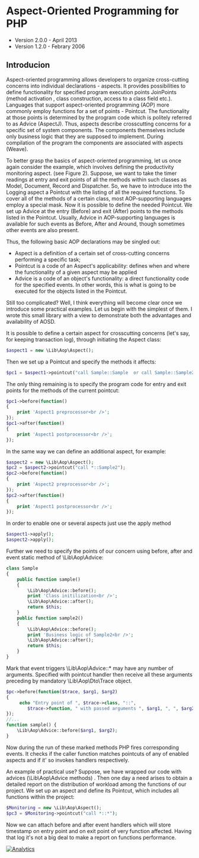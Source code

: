 # Aspect-Oriented Programming for PHP

* Version 2.0.0 - April 2013
* Version 1.2.0 - Febrary 2006

## Introducion

Aspect-oriented programming allows developers to organize cross-cutting concerns into individual declarations - aspects. It provides possibilities to define functionality for specified program execution points JoinPoints (method activation , class construction, access to a class field etc.). Languages that support aspect-oriented programming (AOP) more commonly employ functions for a set of points - Pointcut. The functionality at those points is determined by the program code which is politely referred to as Advice (AspectJ). Thus, aspects describe crosscutting concerns for a specific set of system components. The components themselves include only business logic that they are supposed to implement. During compilation of the program the components are associated with aspects (Weave).

To better grasp the basics of aspect-oriented programming, let us once again consider the example, which involves defining the productivity monitoring aspect. (see Figure 2). Suppose, we want to take the timer readings at entry and exit points of all the methods within such classes as Model, Document, Record and Dispatcher. So, we have to introduce into the Logging aspect a Pointcut with the listing of all the required functions. To cover all of the methods of a certain class, most AOP-supporting languages employ a special mask. Now it is possible to define the needed Pointcut. We set up Advice at the entry (Before) and exit (After) points to the methods listed in the Pointcut. Usually, Advice in AOP-supporting languages is available for such events as Before, After and Around, though sometimes other events are also present.

Thus, the following basic AOP declarations may be singled out:

* Aspect is a definition of a certain set of cross-cutting concerns performing a specific task;
* Pointcut is a code of an Aspect's applicability: defines when and where the functionality of a given aspect may be applied
* Advice is a code of an object's functionality: a direct functionality code for the specified events. In other words, this is what is going to be executed for the objects listed in the Pointcut.

Still too complicated? Well, I think everything will become clear once we introduce some practical examples. Let us begin with the simplest of them. I wrote this small library with a view to demonstrate both the advantages and availability of AOSD.

It is possible to define a certain aspect for crosscutting concerns (let's say, for keeping transaction log), through initiating the Aspect class:
```php
$aspect1 = new \Lib\Aop\Aspect();
```
Then we set up a Pointcut and specify the methods it affects:
```php
$pc1 = $aspect1->pointcut("call Sample::Sample  or call Sample::Sample2");
```
The only thing remaining is to specify the program code for entry and exit points for the methods of the current pointcut:
```php
$pc1->before(function()
{
    print 'Aspect1 preprocessor<br />';
});
$pc1->after(function()
{
    print 'Aspect1 postprocessor<br />';
});
```
In the same way we can define an additional aspect, for example:
```php
$aspect2 = new \Lib\Aop\Aspect();
$pc2 = $aspect2->pointcut("call *::Sample2");
$pc2->before(function()
{
    print 'Aspect2 preprocessor<br />';
});
$pc2->after(function()
{
    print 'Aspect1 postprocessor<br />';
});
```
In order to enable one or several aspects just use the apply method
```php
$aspect1->apply();
$aspect2->apply();
```
Further we need to specify the points of our concern using before, after and event static method of \Lib\Aop\Advice:
```php
class Sample
{
    public function sample()
	{
        \Lib\Aop\Advice::before();
        print 'Class initilization<br />';
        \Lib\Aop\Advice::after();
        return $this;
    }
    public function sample2()
	{
        \Lib\Aop\Advice::before();
        print 'Business logic of Sample2<br />';
        \Lib\Aop\Advice::after();
        return $this;
    }
}
```


Mark that event triggers \Lib\Aop\Advice::* may have any number of arguments. Specified with pointcut handler then receive all these arguments preceding by mandatory \Lib\Aop\Dto\Trace object.
```php
$pc->before(function($trace, $arg1, $arg2)
{
     echo "Entry point of ", $trace->class, "::",
        $trace->function, " with passed arguments ", $arg1, ", ", $arg2, PHP_EOL;
});
//...
function sample() {
	\Lib\Aop\Advice::before($arg1, $arg2);
}
```

Now during the run of these marked methods PHP fires corresponding events. It checks if the caller function matches pointcuts of any of enabled aspects and if it' so invokes handlers respectively.

An example of  practical use? Suppose, we have wrapped our code with advices (\Lib\Aop\Advice methods) . Then one day a need arises to obtain a detailed report on the distribution of workload among the functions of our project. We set up an aspect and define its Pointcut, which includes all functions within the project:
```php
$Monitoring = new \Lib\Aop\Aspect();
$pc3 = $Monitoring->pointcut("call *::*");
```
Now we can attach before and after event handlers which will store timestamp on entry point and on exit point of very function affected. Having that log it's not a big deal to make a report on functions performance.

[![Analytics](https://ga-beacon.appspot.com/UA-1150677-13/dsheiko/aop4php)](http://githalytics.com/dsheiko/aop4php)
